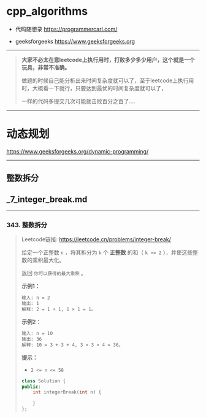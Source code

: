# cpp_algorithms

* 代码随想录 https://programmercarl.com/

* geeksforgeeks https://www.geeksforgeeks.org

--------------------------------------------------------------------------------
> **大家不必太在意leetcode上执行用时，打败多少多少用户，这个就是一个玩具，非常不准确。**
> 
> 做题的时候自己能分析出来时间复杂度就可以了，至于leetcode上执行用时，大概看一下就行，只要达到最优的时间复杂度就可以了，
> 
> 一样的代码多提交几次可能就击败百分之百了....
--------------------------------------------------------------------------------

# 动态规划

https://www.geeksforgeeks.org/dynamic-programming/

--------------------------------------------------------------------------------

## 整数拆分

## _7_integer_break.md

--------------------------------------------------------------------------------

### 343. 整数拆分

> 
> Leetcode链接: https://leetcode.cn/problems/integer-break/
>
> 给定一个正整数 `n` ，将其拆分为 `k` 个 **正整数** 的和（ `k >= 2` ），并使这些整数的乘积最大化。
>
> 返回 `你可以获得的最大乘积` 。
> 
> 
> **示例1：**
> 
> ```html
> 输入: n = 2
> 输出: 1
> 解释: 2 = 1 + 1, 1 × 1 = 1。
> ```
> 
> **示例2：**
> 
> ```html
> 输入: n = 10
> 输出: 36
> 解释: 10 = 3 + 3 + 4, 3 × 3 × 4 = 36。
> ```
>
> **提示：**
> * `2 <= n <= 58`
>
> ```c++
> class Solution {
> public:
>     int integerBreak(int n) {
> 
>     }
> };
> ```
> 
> 























